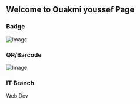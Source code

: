 ## Welcome to Ouakmi youssef Page


### Badge
![Image](badges/ouakmiyoussef.png)

### QR/Barcode
![Image](qr/qr_ouakmiyoussef.png)
### IT Branch
Web Dev
